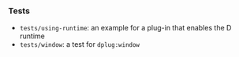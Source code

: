 ### Tests
   * `tests/using-runtime`: an example for a plug-in that enables the D runtime
   * `tests/window`: a test for `dplug:window`


